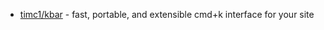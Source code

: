 - [timc1/kbar](https://github.com/timc1/kbar) - fast, portable, and extensible cmd+k interface for your site
